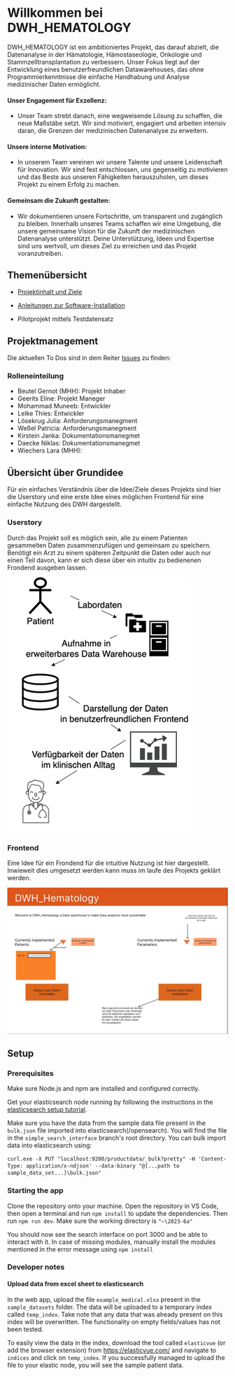 # Willkommen bei DWH_HEMATOLOGY

DWH_HEMATOLOGY ist ein ambitioniertes Projekt, das darauf abzielt, die Datenanalyse in der Hämatologie, Hämostaseologie, Onkologie und Stammzelltransplantation zu verbessern. Unser Fokus liegt auf der Entwicklung eines benutzerfreundlichen Datawarehouses, das ohne Programmierkenntnisse die einfache Handhabung und Analyse medizinischer Daten ermöglicht.

#### Unser Engagement für Exzellenz:

 - Unser Team strebt danach, eine wegweisende Lösung zu schaffen, die neue Maßstäbe setzt. Wir sind motiviert, engagiert und arbeiten intensiv daran, die Grenzen der medizinischen Datenanalyse zu erweitern.

#### Unsere interne Motivation:

 - In unserem Team vereinen wir unsere Talente und unsere Leidenschaft für Innovation. Wir sind fest entschlossen, uns gegenseitig zu motivieren und das Beste aus unseren Fähigkeiten herauszuholen, um dieses Projekt zu einem Erfolg zu machen.

#### Gemeinsam die Zukunft gestalten:

 - Wir dokumentieren unsere Fortschritte, um transparent und zugänglich zu bleiben. Innerhalb unseres Teams schaffen wir eine Umgebung, die unsere gemeinsame Vision für die Zukunft der medizinischen Datenanalyse unterstützt. Deine Unterstützung, Ideen und Expertise sind uns wertvoll, um dieses Ziel zu erreichen und das Projekt voranzutreiben.





## Themenübersicht


* [Projektinhalt und Ziele](https://github.com/health-io/2023-6a/tree/5157ee6f25184b2d91f290500488a6b2ca0390eb/docs/Projektinhalt_und_Ziele)

* [Anleitungen zur Software-Installation](https://github.com/health-io/2023-6a/tree/9c79a6af5a9fabc4aaf10ef3a0c54d7f1fd62d57/docs/software_installation)
  
* Pilotprojekt mittels Testdatensatz





## Projektmanagement

Die aktuellen To Dos sind in dem Reiter [Issues](https://github.com/health-io/2023-6a/issues) zu finden:
 


### Rolleneinteilung
* Beutel Gernot (MHH): Projekt Inhaber
* Geerits Eline: Projekt Maneger
* Mohammad Muneeb: Entwickler
* Lelke Thies: Entwickler
* Lösekrug Julia: Anforderungsmanegment
* Weßel Patricia: Anforderungsmanegment
* Kirstein Janka: Dokumentationsmanegmet
* Daecke Niklas: Dokumentationsmanegmet
* Wiechers Lara (MHH):


## Übersicht über Grundidee

Für ein einfaches Verständnis über die Idee/Ziele dieses Projekts sind hier die Userstory und eine erste Idee eines möglichen Frontend für eine einfache Nutzung des DWH dargestellt. 

### Userstory

Durch das Projekt soll es möglich sein, alle zu einem Patienten gesammelten Daten zusammenzufügen und gemeinsam zu speichern. 
Benötigt ein Arzt zu einem späteren Zeitpunkt die Daten oder auch nur einen Teil davon, kann er sich diese über ein intuitiv zu bedienenen Frondend ausgeben lassen. 

![alt text](docs/user-story.png)

### Frontend

Eine Idee für ein Frondend für die intuitive Nutzung ist hier dargestellt. Inwieweit dies umgesetzt werden kann muss im laufe des Projekts geklärt werden.

![alt text](docs/erster-entwurf-frontend.jpeg)

## Setup

### Prerequisites

Make sure Node.js and npm are installed and configured correctly. 

Get your elasticsearch node running by following the instructions in the [elasticsearch setup tutorial](https://github.com/health-io/2023-6a/blob/f4e09bb266f90e8198dc85516c62dc5e8b1930d1/docs/software_installation/elasticsearch/es_kib_installation_for_dummies.md). 

Make sure you have the data from the sample data file present in the ```bulk.json``` file imported into elasticsearch(/opensearch). You will find the file in the ```simple_search_interface``` branch's root directory. You can bulk import data into elasticsearch using: 

```
curl.exe -X PUT "localhost:9200/productdata/_bulk?pretty" -H 'Content-Type: application/x-ndjson' --data-binary "@[...path to sample_data_set...]\bulk.json"
```
### Starting the app

Clone the repository onto your machine. Open the repository in VS Code, then open a terminal and run ```npm install``` to update the dependencies. Then run ```npm run dev```. Make sure the working directory is ```"~\2023-6a"```

You should now see the search interface on port 3000 and be able to interact with it. In case of missing modules, manually install the modules mentioned in the error message using ```npm install```

### Developer notes

#### Upload data from excel sheet to elasticsearch

In the web app, upload the file ```example_medical.xlsx``` present in the ```sample_datasets``` folder. The data will be uploaded to a temporary index called ```temp_index```. Take note that any data that was already present on this index will be overwritten. The functionality on empty fields/values has not been tested.

To easily view the data in the index, download the tool called ```elasticvue``` (or add the browser extension) from https://elasticvue.com/ and navigate to ```indices``` and click on ```temp_index```. If you successfully managed to upload the file to your elastic node, you will see the sample patient data.
